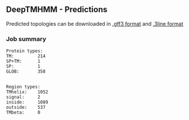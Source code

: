 ## DeepTMHMM - Predictions
Predicted topologies can be downloaded in [.gff3 format](TMRs.gff3) and [.3line format](predicted_topologies.3line)
### Job summary
```
Protein types:
TM:			214
SP+TM:		1
SP:			1
GLOB:		358


Region types:
TMhelix:	1052
signal:		2
inside:		1089
outside:	537
TMbeta:		0
```
